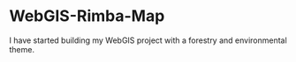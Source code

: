 # WebGIS-Rimba-Map
I have started building my WebGIS project with a forestry and environmental theme.
